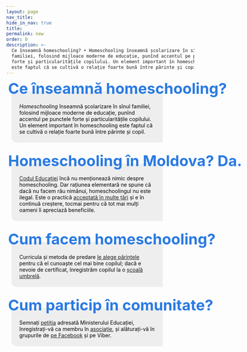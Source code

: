 ```yaml
---
layout: page
nav_title:
hide_in_nav: true
title:
permalink: new
order: 0
description: >-
  Ce înseamnă homeschooling? • Homeschooling înseamnă școlarizare în sînul
  familiei, folosind mijloace moderne de educație, punînd accentul pe punctele
  forte și particularitățile copilului. Un element important în homeschooling
  este faptul că se cultivă o relație foarte bună între părinte și copil.
---
```


<style>
section.blurb {
  max-width: 26em;
  margin: 2em 1em;
  background: #eee;
  border-radius: 0 1em;
  padding: 1.25em 1.5em 0.5em 1.5em;
  color: black;
  overflow: visible;
  position: relative;
  float: left;
}

section.blurb h2 {
  position: absolute;
  white-space: nowrap;
  margin: 0 0 0 -30px;
  top: -0.8em;
  font-size: 40px;
  color: #2a7ae2;
}
</style>

<section class="blurb">
  <h2>Ce înseamnă homeschooling?</h2>

  <p><dfn>Homeschooling</dfn> înseamnă școlarizare în sînul familiei, folosind
  mijloace moderne de educație, punînd accentul pe punctele forte și
  particularitățile copilului.  Un element important în homeschooling este
  faptul că se cultivă o relație foarte bună între părinte și copil.</p>
</section>

<section class="blurb">
  <h2>Homeschooling în Moldova? Da.</h2>

  <p><a href="http://lex.justice.md/md/355156/" target="_blank">Codul
  Educației</a> încă nu menționează nimic despre homeschooling. Dar rațiunea
  elementară ne spune că dacă nu facem rău nimănui, homeschoolingul nu este
  ilegal. Este o practică <a href="https://publications.europa.eu/s/kgMm"
  target="_blank">acceptată în multe țări</a> și e în continuă creștere, tocmai
  pentru că tot mai mulți oameni îi apreciază beneficiile.</p>
</section>

<section class="blurb">
  <h2>Cum facem homeschooling?</h2>

  <p>Curricula și metoda de predare <a href="/resurse">le alege părintele</a> pentru că el cunoaște cel mai bine copilul; dacă e nevoie de certificat, înregistrăm copilul la o <a href="/resurse#școli-online">școală umbrelă</a>.</p>
</section>

<section class="blurb">
  <h2>Cum particip în comunitate?</h2>

  <p>Semnați <a href="/petitie">petiția</a> adresată Ministerului Educației,
  înregistrați-vă ca membru în <a href="/asociatia">asociație</a>, și
  alăturați-vă în grupurile de <a href="/homeschooling.md">pe Facebook</a> și pe
  Viber.</p>
</section>
